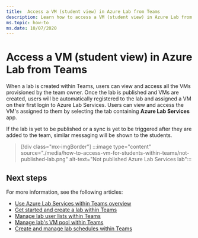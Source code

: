 ```yaml
---
title:  Access a VM (student view) in Azure Lab from Teams
description: Learn how to access a VM (student view) in Azure Lab from Teams. 
ms.topic: how-to
ms.date: 10/07/2020
---
```


# Access a VM (student view) in Azure Lab from Teams

When a lab is created within Teams, users can view and access all the VMs provisioned by the team owner. Once the lab is published and VMs are created, users will be automatically registered to the lab and assigned a VM on their first login to Azure Lab Services. Users can view and access the VM's assigned to them by selecting the tab containing **Azure Lab Services** app.

If the lab is yet to be published or a sync is yet to be triggered after they are added to the team, similar messaging will be shown to the students.

> [!div class="mx-imgBorder"]
> :::image type="content" source="./media/how-to-access-vm-for-students-within-teams/not-published-lab.png" alt-text="Not published Azure Lab Services lab":::

## Next steps

For more information, see the following articles:

- [Use Azure Lab Services within Teams overview](lab-services-within-teams-overview.md)
- [Get started and create a lab within Teams](how-to-get-started-create-lab-within-teams.md)
- [Manage lab user lists within Teams](how-to-manage-user-lists-within-teams.md)
- [Manage lab's VM pool within Teams](how-to-manage-vm-pool-within-teams.md)
- [Create and manage lab schedules within Teams](how-to-create-schedules-within-teams.md)
